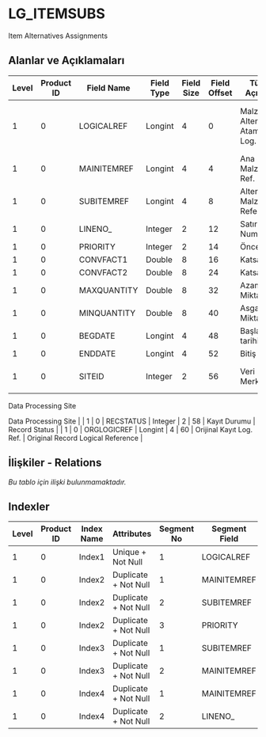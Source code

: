 # LG_ITEMSUBS

Item Alternatives Assignments

## Alanlar ve Açıklamaları

| Level | Product ID | Field Name | Field Type | Field Size | Field Offset | Türkçe Açıklama | Expression |
| ----- | ---------- | ---------- | ---------- | ---------- | ------------ | --------------- | ---------- |
| 1 | 0 | LOGICALREF | Longint | 4 | 0 | Malzeme Alternatifleri Ataması Log. Ref. | Item Alternatives Assignment Logical Reference |
| 1 | 0 | MAINITEMREF | Longint | 4 | 4 | Ana Malzeme Ref. | Main Item Reference |
| 1 | 0 | SUBITEMREF | Longint | 4 | 8 | Alternatif Malzeme Referansı | Alternative Item Reference |
| 1 | 0 | LINENO_ | Integer | 2 | 12 | Satır Numarası | Line Number |
| 1 | 0 | PRIORITY | Integer | 2 | 14 | Öncelik | Priority |
| 1 | 0 | CONVFACT1 | Double | 8 | 16 | Katsayı 1 | Factor 1 |
| 1 | 0 | CONVFACT2 | Double | 8 | 24 | Katsayı 2 | Factor 2 |
| 1 | 0 | MAXQUANTITY | Double | 8 | 32 | Azami Miktar | Maximum Quantity |
| 1 | 0 | MINQUANTITY | Double | 8 | 40 | Asgari Miktar | Minimum Quantity |
| 1 | 0 | BEGDATE | Longint | 4 | 48 | Başlangıç tarihi | Start Date |
| 1 | 0 | ENDDATE | Longint | 4 | 52 | Bitiş Tarihi | End Date |
| 1 | 0 | SITEID | Integer | 2 | 56 | Veri Merkezi | Data Processing Site
Data Processing Site
Data Processing Site |
| 1 | 0 | RECSTATUS | Integer | 2 | 58 | Kayıt Durumu | Record Status |
| 1 | 0 | ORGLOGICREF | Longint | 4 | 60 | Orijinal Kayıt Log. Ref. | Original Record Logical Reference |

## İlişkiler - Relations

*Bu tablo için ilişki bulunmamaktadır.*

## Indexler

| Level | Product ID | Index Name | Attributes | Segment No | Segment Field | Sense |
| ----- | ---------- | ---------- | ---------- | ---------- | ------------- | ----- |
| 1 | 0 | Index1 | Unique + Not Null | 1 | LOGICALREF | Ascending |
| 1 | 0 | Index2 | Duplicate + Not Null | 1 | MAINITEMREF | Ascending |
| 1 | 0 | Index2 | Duplicate + Not Null | 2 | SUBITEMREF | Ascending |
| 1 | 0 | Index2 | Duplicate + Not Null | 3 | PRIORITY | Ascending |
| 1 | 0 | Index3 | Duplicate + Not Null | 1 | SUBITEMREF | Ascending |
| 1 | 0 | Index3 | Duplicate + Not Null | 2 | MAINITEMREF | Ascending |
| 1 | 0 | Index4 | Duplicate + Not Null | 1 | MAINITEMREF | Ascending |
| 1 | 0 | Index4 | Duplicate + Not Null | 2 | LINENO_ | Ascending |
